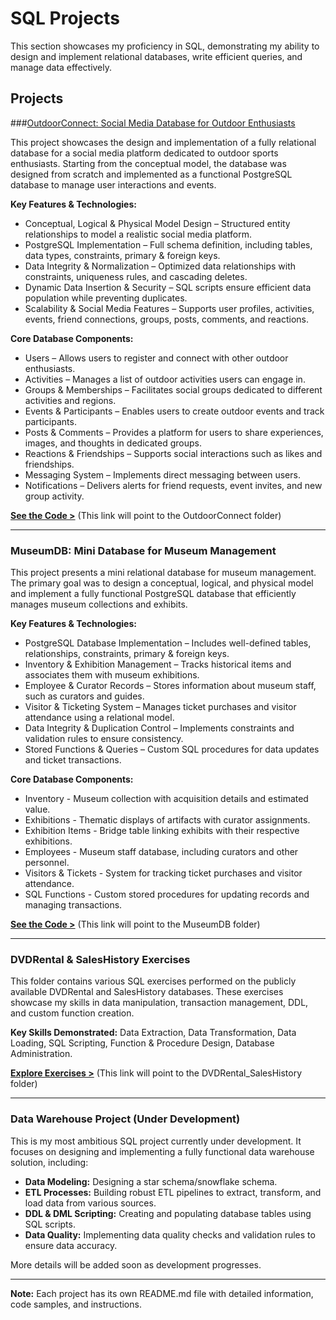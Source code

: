 # SQL Projects

This section showcases my proficiency in SQL, demonstrating my ability to design and implement relational databases, write efficient queries, and manage data effectively.

## Projects

###[OutdoorConnect: Social Media Database for Outdoor Enthusiasts](https://github.com/nico14-d/Portfolio/tree/main/Projects/SQL/OutdoorConnectDB)

This project showcases the design and implementation of a fully relational database for a social media platform dedicated to outdoor sports enthusiasts. Starting from the conceptual model, the database was designed from scratch and implemented as a functional PostgreSQL database to manage user interactions and events.

**Key Features & Technologies:**

*   Conceptual, Logical & Physical Model Design – Structured entity relationships to model a realistic social media platform.
*   PostgreSQL Implementation – Full schema definition, including tables, data types, constraints, primary & foreign keys.
*   Data Integrity & Normalization – Optimized data relationships with constraints, uniqueness rules, and cascading deletes.
*   Dynamic Data Insertion & Security – SQL scripts ensure efficient data population while preventing duplicates.
*   Scalability & Social Media Features – Supports user profiles, activities, events, friend connections, groups, posts, comments, and reactions.

**Core Database Components:**

*   Users – Allows users to register and connect with other outdoor enthusiasts.
*   Activities – Manages a list of outdoor activities users can engage in.
*   Groups & Memberships – Facilitates social groups dedicated to different activities and regions.
*   Events & Participants – Enables users to create outdoor events and track participants.
*   Posts & Comments – Provides a platform for users to share experiences, images, and thoughts in dedicated groups.
*   Reactions & Friendships – Supports social interactions such as likes and friendships.
*   Messaging System – Implements direct messaging between users.
*   Notifications – Delivers alerts for friend requests, event invites, and new group activity.

[**See the Code >**](OutdoorConnect) (This link will point to the OutdoorConnect folder)

---

### MuseumDB: Mini Database for Museum Management

This project presents a mini relational database for museum management. The primary goal was to design a conceptual, logical, and physical model and implement a fully functional PostgreSQL database that efficiently manages museum collections and exhibits.

**Key Features & Technologies:**

*   PostgreSQL Database Implementation – Includes well-defined tables, relationships, constraints, primary & foreign keys.
*   Inventory & Exhibition Management – Tracks historical items and associates them with museum exhibitions.
*   Employee & Curator Records – Stores information about museum staff, such as curators and guides.
*   Visitor & Ticketing System – Manages ticket purchases and visitor attendance using a relational model.
*   Data Integrity & Duplication Control – Implements constraints and validation rules to ensure consistency.
*   Stored Functions & Queries – Custom SQL procedures for data updates and ticket transactions.

**Core Database Components:**

*   Inventory - Museum collection with acquisition details and estimated value.
*   Exhibitions - Thematic displays of artifacts with curator assignments.
*   Exhibition Items - Bridge table linking exhibits with their respective exhibitions.
*   Employees - Museum staff database, including curators and other personnel.
*   Visitors & Tickets - System for tracking ticket purchases and visitor attendance.
*   SQL Functions - Custom stored procedures for updating records and managing transactions.

[**See the Code >**](MuseumDB) (This link will point to the MuseumDB folder)

---

### DVDRental & SalesHistory Exercises

This folder contains various SQL exercises performed on the publicly available DVDRental and SalesHistory databases. These exercises showcase my skills in data manipulation, transaction management, DDL, and custom function creation.

**Key Skills Demonstrated:** Data Extraction, Data Transformation, Data Loading, SQL Scripting, Function & Procedure Design, Database Administration.

[**Explore Exercises >**](DVDRental_SalesHistory) (This link will point to the DVDRental_SalesHistory folder)

---

### Data Warehouse Project (Under Development)

This is my most ambitious SQL project currently under development.  It focuses on designing and implementing a fully functional data warehouse solution, including:

*   **Data Modeling:**  Designing a star schema/snowflake schema.
*   **ETL Processes:** Building robust ETL pipelines to extract, transform, and load data from various sources.
*   **DDL & DML Scripting:**  Creating and populating database tables using SQL scripts.
*   **Data Quality:**  Implementing data quality checks and validation rules to ensure data accuracy.

More details will be added soon as development progresses.

---

**Note:** Each project has its own README.md file with detailed information, code samples, and instructions.
